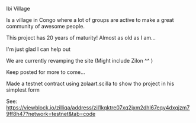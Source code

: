 Ibi Village 

Is a village in Congo where a lot of groups are active to make a great community of awesome people.

This project has 20 years of maturity! 
Almost as old as I am...

I'm just glad I can help out

We are currently revamping the site (Might include Zilon ^^ )

Keep posted for more to come...

Made a testnet contract using zolaart.scilla to show tho project in his simplest form

See: https://viewblock.io/zilliqa/address/zil1kqktre07xq2jxm2dhl67eqy4dxqjzm79ff8h47?network=testnet&tab=code
